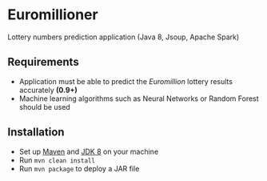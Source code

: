 # Euromillioner
Lottery numbers prediction application (Java 8, Jsoup, Apache Spark)

## Requirements
* Application must be able to predict the *Euromillion* lottery results accurately **(0.9+)**
* Machine learning algorithms such as Neural Networks or Random Forest should be used

## Installation
* Set up [Maven](https://maven.apache.org/download.cgi) and [JDK 8](https://adoptopenjdk.net/) on your machine
* Run `mvn clean install`
* Run `mvn package` to deploy a JAR file
